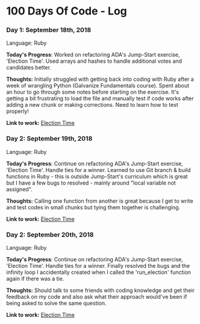 # 100 Days Of Code - Log

### Day 1: September 18th, 2018
Language: Ruby

**Today's Progress**: Worked on refactoring ADA's Jump-Start exercise, 'Election Time'. Used arrays and hashes to handle additional votes and candidates better.

**Thoughts:** Initially struggled with getting back into coding with Ruby after a week of wrangling Python (Galvanize Fundamentals course).  Spent about an hour to go through some notes before starting on the exercise. It's getting a bit frustrating to load the file and manually test if code works after adding a new chunk or making corrections. Need to learn how to test properly!

**Link to work:** [Election Time](https://github.com/adriennelim/jump-start/blob/master/exercise/election_time_enhanced.rb)


### Day 2: September 19th, 2018
Language: Ruby

**Today's Progress**: Continue on refactoring ADA's Jump-Start exercise, 'Election Time'. Handle ties for a winner. 
Learned to use Git branch & build functions in Ruby - this is outside Jump-Start's curriculum which is great but I have a few bugs to resolved - mainly around "local variable not assigned".

**Thoughts:** 
Calling one function from another is great because I get to write and test codes in small chunks but tying them together is challenging. 

**Link to work:** [Election Time](https://github.com/adriennelim/jump-start/blob/master/exercise/election_time_enhanced.rb)

### Day 2: September 20th, 2018
Language: Ruby

**Today's Progress**: Continue on refactoring ADA's Jump-Start exercise, 'Election Time'. Handle ties for a winner. 
Finally resolved the bugs and the infinity loop I accidentally created when I called the 'run_election' function again if there was a tie.

**Thoughts:** 
Should talk to some friends with coding knowledge and get their feedback on my code and also ask what their approach would've been if being asked to solve the same question. 

**Link to work:** [Election Time](https://github.com/adriennelim/jump-start/blob/master/exercise/election_time_enhanced.rb)
